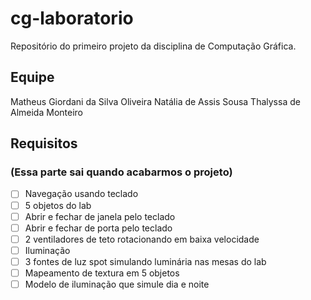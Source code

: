 # cg-laboratorio
Repositório do primeiro projeto da disciplina de Computação Gráfica.

## Equipe
Matheus Giordani da Silva Oliveira
Natália de Assis Sousa
Thalyssa de Almeida Monteiro

## Requisitos
### (Essa parte sai quando acabarmos o projeto)

- [ ] Navegação usando teclado
- [ ] 5 objetos do lab
- [ ] Abrir e fechar de janela pelo teclado
- [ ] Abrir e fechar de porta pelo teclado
- [ ] 2 ventiladores de teto rotacionando em baixa velocidade
- [ ] Iluminação
- [ ] 3 fontes de luz spot simulando luminária nas mesas do lab
- [ ] Mapeamento de textura em 5 objetos
- [ ] Modelo de iluminação que simule dia e noite